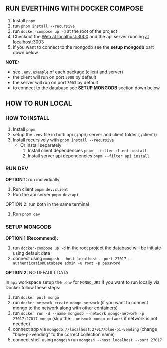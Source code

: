 ## RUN EVERTHING WITH DOCKER COMPOSE

1. Install `pnpm`
2. run `pnpm install --recursive`
3. run `docker-compose up -d` at the root of the project
4. Checkout the [Web at localhost:3000](http://localhost:3000) and the api server running [at localhost:3003](http://localhost:3003)
5. If you want to connect to the mongodb see the **setup mongodb** part down below

**NOTE:**

- see `.env.example` of each package (client and server)
- the client will run on port `3000` by default
- the server will run on port `3003` by default
- to connect to the database see **SETUP MONGODB** section down below

## HOW TO RUN LOCAL

### HOW TO INSTALL

1. Install `pnpm`
2. setup the `.env` file in both api (./api/) server and client folder (./client/)
3. Install recursively with `pnpm install --recursive`
   - Or install separately
     1. Install client dependencies `pnpm --filter client install`
     2. Install server api dependencies `pnpm --filter api install`

### RUN DEV

**OPTION 1:** run individually

1. Run client `pnpm dev:client`
2. Run the api server `pnpm dev:api`

OPTION 2: run both in the same terminal

1. Run `pnpm dev`

### SETUP MONGODB

**OPTION 1 (Recommend):**

1. run `docker-compose up -d` in the root project the database will be initiate using default data
2. connect using `mongosh --host localhost --port 27017 --authenticationDatabase admin -u root -p password`

**OPTION 2:** NO DEFAULT DATA

In `api` workspace setup the `.env` for `MONGO_URI` If you want to run locally via Docker follow these steps:

1. run `docker pull mongo`
2. run `docker network create mongo-network` (if you want to connect mongo to the network along with other containers)
3. run `docker run -d --name mongodb --network mongo-network -p 27017:27017 mongo` (skip the `--network mongo-network` if network is not needed)
4. connect app via `mongodb://localhost:27017/blue-pi-vending` (change "blue-pi-vending" to the correct collection name)
5. connect shell using `mongosh` run `mongosh --host localhost --port 27017`
